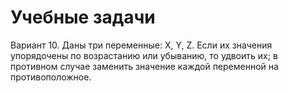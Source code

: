 # Учебные задачи
Вариант 10. Даны три переменные: X, Y, Z. Если их значения упорядочены по возрастанию или убыванию, то удвоить их; в противном случае заменить значение каждой переменной на противоположное. 